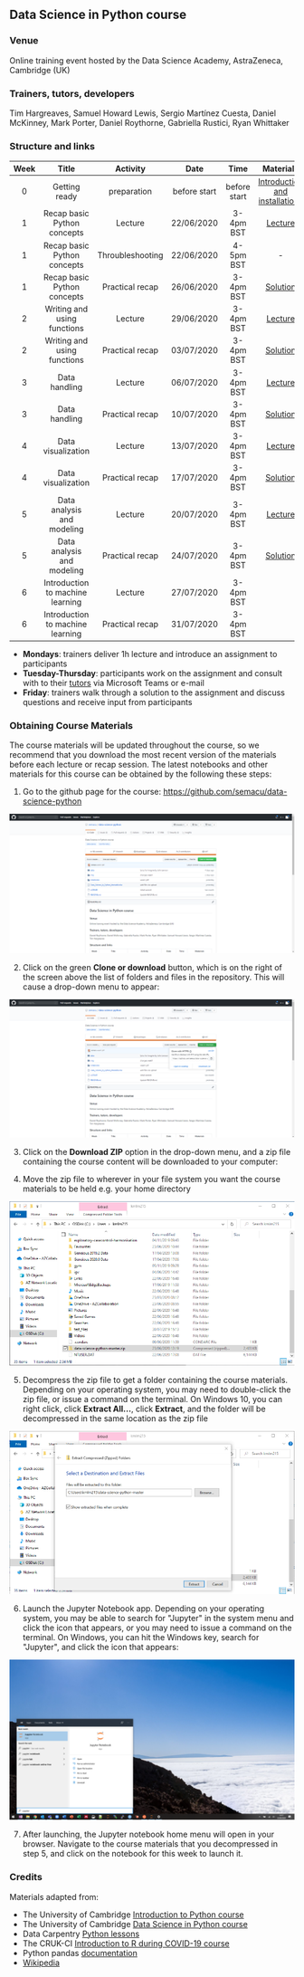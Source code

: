 
## Data Science in Python course

### Venue

Online training event hosted by the Data Science Academy, AstraZeneca, Cambridge (UK)


### Trainers, tutors, developers

Tim Hargreaves, Samuel Howard Lewis, Sergio Martínez Cuesta, Daniel McKinney, Mark Porter, Daniel Roythorne, Gabriella Rustici, Ryan Whittaker


### Structure and links

Week | Title | Activity | Date | Time | Materials | Lead |
:---:|:-----:|:--------:|:----:|:----:|:---------:|:----:|
0 | Getting ready | preparation | before start | before start | [Introduction and installations](notebooks/week0_materials.ipynb) | -
1 | Recap basic Python concepts | Lecture | 22/06/2020 | 3-4pm BST | [Lecture](notebooks/week1_lecture.ipynb) | SMC
1 | Recap basic Python concepts | Throubleshooting | 22/06/2020 | 4-5pm BST | - | All
1 | Recap basic Python concepts | Practical recap | 26/06/2020 | 3-4pm BST | [Solution](notebooks/week1_solution.ipynb) | SMC
2 | Writing and using functions | Lecture | 29/06/2020 | 3-4pm BST | [Lecture](notebooks/week2_lecture.ipynb) | SHL
2 | Writing and using functions | Practical recap | 03/07/2020 | 3-4pm BST | [Solution](notebooks/week2_solution.ipynb) | SHL
3 | Data handling | Lecture | 06/07/2020 | 3-4pm BST | [Lecture](notebooks/week3_lecture.ipynb) | SMC
3 | Data handling | Practical recap | 10/07/2020 | 3-4pm BST | [Solution](notebooks/week3_solution.ipynb) | SMC
4 | Data visualization | Lecture | 13/07/2020 | 3-4pm BST | [Lecture](notebooks/week4_lecture.ipynb) | SHL
4 | Data visualization | Practical recap | 17/07/2020 | 3-4pm BST | [Solution](notebooks/week4_solution.ipynb) | SHL
5 | Data analysis and modeling | Lecture | 20/07/2020 | 3-4pm BST | [Lecture](notebooks/week5_lecture.ipynb) | SHL
5 | Data analysis and modeling | Practical recap | 24/07/2020 | 3-4pm BST | [Solution](notebooks/week4_solution.ipynb) | SHL/SMC
6 | Introduction to machine learning | Lecture | 27/07/2020 | 3-4pm BST |
6 | Introduction to machine learning | Practical recap | 31/07/2020 | 3-4pm BST |

- **Mondays**: trainers deliver 1h lecture and introduce an assignment to participants
- **Tuesday-Thursday**: participants work on the assignment and consult with to their [tutors](Data_Science_in_Python_timetable.xlsx) via Microsoft Teams or e-mail
- **Friday**: trainers walk through a solution to the assignment and discuss questions and receive input from participants


### Obtaining Course Materials

The course materials will be updated throughout the course, so we recommend that you download the most recent version of the materials before each lecture or recap session. The latest notebooks and other materials for this course can be obtained by the following these steps:

1. Go to the github page for the course: https://github.com/semacu/data-science-python

<img src="img/material_download_1.png">

2. Click on the green **Clone or download** button, which is on the right of the screen above the list of folders and files in the repository. This will cause a drop-down menu to appear:

<img src="img/material_download_2.png">

3. Click on the **Download ZIP** option in the drop-down menu, and a zip file containing the course content will be downloaded to your computer:

4. Move the zip file to wherever in your file system you want the course materials to be held e.g. your home directory

<img src="img/material_download_3.png">

5. Decompress the zip file to get a folder containing the course materials. Depending on your operating system, you may need to double-click the zip file, or issue a command on the terminal. On Windows 10, you can right click, click **Extract All...**, click **Extract**, and the folder will be decompressed in the same location as the zip file

<img src="img/material_download_4.png">

6. Launch the Jupyter Notebook app. Depending on your operating system, you may be able to search for \"Jupyter\" in the system menu and click the icon that appears, or you may need to issue a command on the terminal. On Windows, you can hit the Windows key, search for \"Jupyter\", and click the icon that appears:

<img src="img/material_download_5.png">

7. After launching, the Jupyter notebook home menu will open in your browser. Navigate to the course materials that you decompressed in step 5, and click on the notebook for this week to launch it.


### Credits

Materials adapted from:

- The University of Cambridge [Introduction to Python course](https://github.com/pycam/python-basic)
- The University of Cambridge [Data Science in Python course](https://github.com/pycam/python-data-science)
- Data Carpentry [Python lessons](https://datacarpentry.org)
- The CRUK-CI [Introduction to R during COVID-19 course](https://bioinformatics-core-shared-training.github.io/r-intro/)
- Python pandas [documentation](https://pandas.pydata.org/docs/)
- [Wikipedia](https://www.wikipedia.org/)
